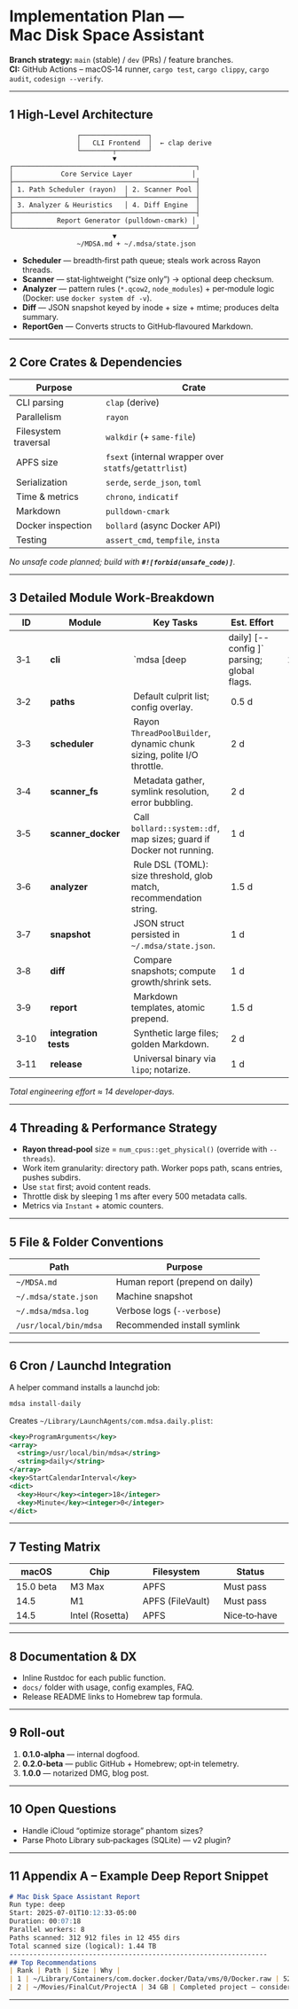 # Implementation Plan — Mac Disk Space Assistant

**Branch strategy:** `main` (stable) / `dev` (PRs) / feature branches.\
**CI:** GitHub Actions – macOS‑14 runner, `cargo test`, `cargo clippy`, `cargo audit`, `codesign --verify`.

---

## 1 High‑Level Architecture

```
                 ┌─────────────────┐
                 │   CLI Frontend  │  ← clap derive
                 └────────┬────────┘
                          ▼
┌──────────────────────────────────────────────┐
│            Core Service Layer               │
├──────────────────────────────────────────────┤
│ 1. Path Scheduler (rayon)  │ 2. Scanner Pool │
├────────────────────────────┴─────────────────┤
│ 3. Analyzer & Heuristics   │ 4. Diff Engine  │
├──────────────────────────────────────────────┤
│           Report Generator (pulldown‑cmark) │
└──────────────────────────────────────────────┘
                          ▼
                 ~/MDSA.md + ~/.mdsa/state.json
```

- **Scheduler** — breadth‑first path queue; steals work across Rayon threads.
- **Scanner** — stat‑lightweight (“size only”) → optional deep checksum.
- **Analyzer** — pattern rules (`*.qcow2`, `node_modules`) + per‑module logic (Docker: use `docker system df -v`).
- **Diff** — JSON snapshot keyed by inode + size + mtime; produces delta summary.
- **ReportGen** — Converts structs to GitHub‑flavoured Markdown.

---

## 2 Core Crates & Dependencies

|  Purpose               |  Crate                                                   |
| ---------------------- | -------------------------------------------------------- |
|  CLI parsing           |  `clap` (derive)                                         |
|  Parallelism           |  `rayon`                                                 |
|  Filesystem traversal  |  `walkdir` (+ `same‑file`)                               |
|  APFS size             |  `fsext` (internal wrapper over `statfs`/`getattrlist`)  |
|  Serialization         |  `serde`, `serde_json`, `toml`                           |
|  Time & metrics        |  `chrono`, `indicatif`                                   |
|  Markdown              |  `pulldown‑cmark`                                        |
|  Docker inspection     |  `bollard` (async Docker API)                            |
|  Testing               |  `assert_cmd`, `tempfile`, `insta`                       |

*No unsafe code planned; build with **`#![forbid(unsafe_code)]`**.*

---

## 3 Detailed Module Work‑Breakdown

|  ID    |  Module                 |  Key Tasks                                                              |  Est. Effort                                 |       |
| ------ | ----------------------- | ----------------------------------------------------------------------- | -------------------------------------------- | ----- |
|  3‑1   |  **cli**                |  \`mdsa [deep                                                           | daily] [--config ]\` parsing; global flags.  |  1 d  |
|  3‑2   |  **paths**              |  Default culprit list; config overlay.                                  |  0.5 d                                       |       |
|  3‑3   |  **scheduler**          |  Rayon `ThreadPoolBuilder`, dynamic chunk sizing, polite I/O throttle.  |  2 d                                         |       |
|  3‑4   |  **scanner\_fs**        |  Metadata gather, symlink resolution, error bubbling.                   |  2 d                                         |       |
|  3‑5   |  **scanner\_docker**    |  Call `bollard::system::df`, map sizes; guard if Docker not running.    |  1 d                                         |       |
|  3‑6   |  **analyzer**           |  Rule DSL (TOML): size threshold, glob match, recommendation string.    |  1.5 d                                       |       |
|  3‑7   |  **snapshot**           |  JSON struct persisted in `~/.mdsa/state.json`.                         |  1 d                                         |       |
|  3‑8   |  **diff**               |  Compare snapshots; compute growth/shrink sets.                         |  1 d                                         |       |
|  3‑9   |  **report**             |  Markdown templates, atomic prepend.                                    |  1.5 d                                       |       |
|  3‑10  |  **integration tests**  |  Synthetic large files; golden Markdown.                                |  2 d                                         |       |
|  3‑11  |  **release**            |  Universal binary via `lipo`; notarize.                                 |  1 d                                         |       |

*Total engineering effort ≈ 14 developer‑days.*

---

## 4 Threading & Performance Strategy

- **Rayon thread‑pool** size = `num_cpus::get_physical()` (override with `--threads`).
- Work item granularity: directory path. Worker pops path, scans entries, pushes subdirs.
- Use `stat` first; avoid content reads.
- Throttle disk by sleeping 1 ms after every 500 metadata calls.
- Metrics via `Instant` + atomic counters.

---

## 5 File & Folder Conventions

|  Path                   |  Purpose                          |
| ----------------------- | --------------------------------- |
|  `~/MDSA.md`            |  Human report (prepend on daily)  |
|  `~/.mdsa/state.json`   |  Machine snapshot                 |
|  `~/.mdsa/mdsa.log`     |  Verbose logs (`--verbose`)       |
|  `/usr/local/bin/mdsa`  |  Recommended install symlink      |

---

## 6 Cron / Launchd Integration

A helper command installs a launchd job:

```bash
mdsa install‑daily
```

Creates `~/Library/LaunchAgents/com.mdsa.daily.plist`:

```xml
<key>ProgramArguments</key>
<array>
  <string>/usr/local/bin/mdsa</string>
  <string>daily</string>
</array>
<key>StartCalendarInterval</key>
<dict>
  <key>Hour</key><integer>18</integer>
  <key>Minute</key><integer>0</integer>
</dict>
```

---

## 7 Testing Matrix

|  macOS      |  Chip             |  Filesystem        |  Status        |
| ----------- | ----------------- | ------------------ | -------------- |
|  15.0 beta  |  M3 Max           |  APFS              |  Must pass     |
|  14.5       |  M1               |  APFS (FileVault)  |  Must pass     |
|  14.5       |  Intel (Rosetta)  |  APFS              |  Nice‑to‑have  |

---

## 8 Documentation & DX

- Inline Rustdoc for each public function.
- `docs/` folder with usage, config examples, FAQ.
- Release README links to Homebrew tap formula.

---

## 9 Roll‑out

1. **0.1.0‑alpha** — internal dogfood.
2. **0.2.0‑beta** — public GitHub + Homebrew; opt‑in telemetry.
3. **1.0.0** — notarized DMG, blog post.

---

## 10 Open Questions

- Handle iCloud “optimize storage” phantom sizes?
- Parse Photo Library sub‑packages (SQLite) — v2 plugin?

---

## 11 Appendix A – Example Deep Report Snippet

```md
# Mac Disk Space Assistant Report
Run type: deep
Start: 2025‑07‑01T10:12:33‑05:00
Duration: 00:07:18
Parallel workers: 8
Paths scanned: 312 912 files in 12 455 dirs
Total scanned size (logical): 1.44 TB
-----------------------------------------------------------------
## Top Recommendations
| Rank | Path | Size | Why |
| 1 | ~/Library/Containers/com.docker.docker/Data/vms/0/Docker.raw | 52 GB | Unused for 14 days – run `docker system prune --volumes`. |
| 2 | ~/Movies/FinalCut/ProjectA | 34 GB | Completed project – consider archiving to external drive. |
```

---

